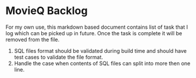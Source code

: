 # MovieQ Backlog

For my own use, this markdown based document contains list of task that I log which can be picked up in future. Once the task is complete it will be removed from the file.

 1. SQL files format should be validated during build time and should have test cases to validate the file format.
 2. Handle the case when contents of SQL files can split into more then one line. 